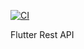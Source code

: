 [![CI](https://github.com/Matheusilva431/flutter-C214/actions/workflows/CI.yml/badge.svg)](https://github.com/Matheusilva431/flutter-C214/actions/workflows/CI.yml)

Flutter Rest API
